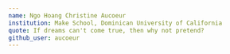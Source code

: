 ```yaml
---
name: Ngo Hoang Christine Aucoeur
institution: Make School, Dominican University of California
quote: If dreams can't come true, then why not pretend?
github_user: aucoeur
---
```

